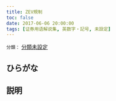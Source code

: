 ```yaml
---
title: ZEV規制
toc: false
date: 2017-06-06 20:00:00
tags: [证券用语解说集, 英数字・記号, 未設定]
---
```


`分類：` [分類未設定](/tags/分類未設定/)

## ひらがな



## 説明

